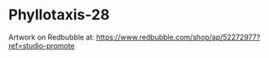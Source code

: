 # Phyllotaxis-28
Artwork on Redbubble at: https://www.redbubble.com/shop/ap/52272977?ref=studio-promote

